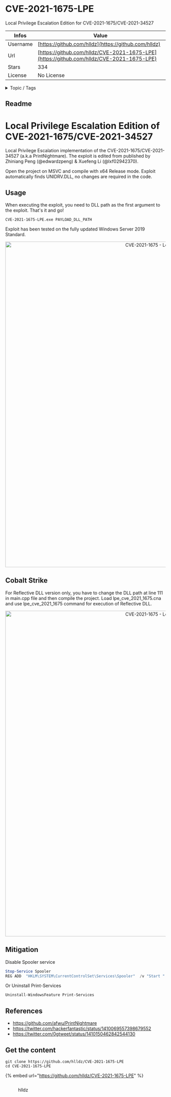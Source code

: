 # CVE-2021-1675-LPE

Local Privilege Escalation Edition for CVE-2021-1675/CVE-2021-34527

| Infos    | Value                                                              |
| -------- | -------------------------------------------------------------------|
| Username | [https://github.com/hlldz](https://github.com/hlldz) |
| Url      | [https://github.com/hlldz/CVE-2021-1675-LPE](https://github.com/hlldz/CVE-2021-1675-LPE)                                               |
| Stars    | 334                                                          |
| License  | No License                                                        |

<details>

<summary>Topic / Tags</summary>

* cobaltstrike* cve-2021-1675* cve-2021-34527* exploit* lpe* printnightmare* reflectivedll* windows

</details>

## Readme

# Local Privilege Escalation Edition of CVE-2021-1675/CVE-2021-34527

Local Privilege Escalation implementation of the CVE-2021-1675/CVE-2021-34527 (a.k.a PrintNightmare). The exploit is edited from published by Zhiniang Peng (@edwardzpeng) & Xuefeng Li (@lxf02942370).

Open the project on MSVC and compile with x64 Release mode. Exploit automatically finds UNIDRV.DLL, no changes are required in the code. 

## Usage

When executing the exploit, you need to DLL path as the first argument to the exploit. That's it and go!

```
CVE-2021-1675-LPE.exe PAYLOAD_DLL_PATH
```

Exploit has been tested on the fully updated Windows Server 2019 Standard.

<p align="center"><img src="https://github.com/hlldz/CVE-2021-1675-LPE/blob/main/poc.png" alt="CVE-2021-1675 - Local Privilege Escalation" width="1024"></p>

## Cobalt Strike

For Reflective DLL version only, you have to change the DLL path at line 111 in main.cpp file and then compile the project. Load lpe_cve_2021_1675.cna and use lpe_cve_2021_1675 command for execution of Reflective DLL.

<p align="center"><img src="https://github.com/hlldz/CVE-2021-1675-LPE/blob/main/cobaltstrike.png" alt="CVE-2021-1675 - Local Privilege Escalation" width="1024"></p>


## Mitigation

Disable Spooler service

```powershell
Stop-Service Spooler
REG ADD  "HKLM\SYSTEM\CurrentControlSet\Services\Spooler"  /v "Start " /t REG_DWORD /d "4" /f
```

Or Uninstall Print-Services

```powershell
Uninstall-WindowsFeature Print-Services
```
## References
* https://github.com/afwu/PrintNightmare
* https://twitter.com/hackerfantastic/status/1410069557398679552
* https://twitter.com/0gtweet/status/1410150462842544130



## Get the content

```
git clone https://github.com/hlldz/CVE-2021-1675-LPE
cd CVE-2021-1675-LPE
```

{% embed url="https://github.com/hlldz/CVE-2021-1675-LPE" %}

<figure><img src="https://avatars.githubusercontent.com/u/16455559?v=4" alt=""><figcaption><p>hlldz</p></figcaption></figure>
